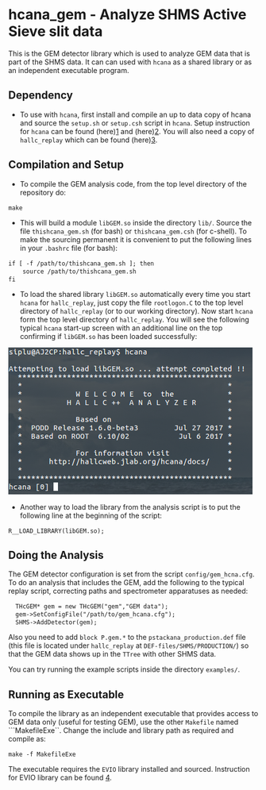 hcana_gem - Analyze SHMS Active Sieve slit data
===============================================

This is the GEM detector library which is used to analyze GEM data that is part of the SHMS data. It can can used with ```hcana``` as a shared library or as an independent executable program.

Dependency
----------

- To use with ```hcana```, first install and compile an up to data copy of hcana and source the ```setup.sh``` or ```setup.csh``` script in ```hcana```. Setup instruction for ```hcana``` can be found (here)[1] and (here)[2]. You will also need a copy of ```hallc_replay``` which can be found (here)[3].

Compilation and Setup
---------------------
- To compile the GEM analysis code, from the top level directory of the repository do:
```
make
```
- This will build a module ```libGEM.so``` inside the directory ```lib/```. Source the file ```thishcana_gem.sh``` (for bash) or ```thishcana_gem.csh``` (for c-shell). To make the sourcing permanent it is convenient to put the following lines in your ```.bashrc``` file (for bash):

```
if [ -f /path/to/thishcana_gem.sh ]; then 
    source /path/to/thishcana_gem.sh
fi 
```

- To load the shared library ```libGEM.so``` automatically every time you start ```hcana``` for ```hallc_replay```, just copy the file ```rootlogon.C``` to the top level directory of ```hallc_replay``` (or to our working directory).  Now start ```hcana``` form the top level directory of ```hallc_replay```. You will see the following typical ```hcana``` start-up screen with an additional line on the top confirming if ```libGEM.so``` has been loaded successfully:

![](info/ScreenShot.png)

- Another way to load the library from the analysis script is to put the following line at the beginning of the script:
```
R__LOAD_LIBRARY(libGEM.so);
```

Doing the Analysis
-------------------
The GEM detector configuration is set from the script ```config/gem_hcna.cfg```. To do an analysis that includes the GEM, add the following to the typical replay script, correcting paths and spectrometer apparatuses as needed:
```
  THcGEM* gem = new THcGEM("gem","GEM data");
  gem->SetConfigFile("/path/to/gem_hcana.cfg");
  SHMS->AddDetector(gem);
```
Also you need to add ```block P.gem.*``` to the ```pstackana_production.def``` file (this file is located under ```hallc_replay``` at ```DEF-files/SHMS/PRODUCTION/```) so that the GEM data shows up in the ```TTree``` with other SHMS data.

You can try running the example scripts inside the directory ```examples/```.


Running as Executable
--------------------
To compile the library as an independent executable that provides access to GEM data only (useful for testing GEM), use the other ```Makefile``` named ```MakefileExe``. Change the include and library path as required and compile as:
```
make -f MakefileExe
```
The executable requires the ```EVIO``` library installed and sourced. Instruction for EVIO library can be found [4](here). 


[1]:https://github.com/JeffersonLab/hcana
[2]:https://hallcweb.jlab.org/wiki/index.php/ROOT_Analyzer/Git
[3]:https://github.com/JeffersonLab/hallc_replay
[4]:https://coda.jlab.org/drupal/content/event-io-evio